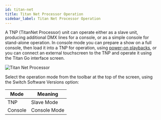 ```yaml
---
id: titan-net
title: Titan Net Processor Operation
sidebar_label: Titan Net Processor Operation
---
```


A TNP (TitanNet Processor) unit can operate either as a slave unit,
producing additional DMX lines for a console, or as a simple console for
stand-alone operation. In console mode you can prepare a show on a full
console, then load it into a TNP for operation, using [power-on playbacks](cues/using-a-cue.md#programming-the-release-power-on-state), or you can connect an external
touchscreen to the TNP and operate it using the Titan Go interface
screen.

![Titan Net Processor](/docs/images/image47.jpeg)

Select the operation mode from the toolbar
at the top of the screen, using the Switch Software Versions option:

Mode | Meaning
--- | ---
TNP | Slave Mode
Console | Console Mode
